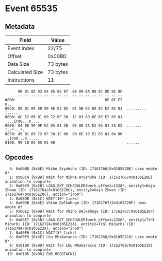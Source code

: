 # Event 65535

## Metadata

| Field           | Value    |
|-----------------|----------|
| Event Index     | 22/75    |
| Offset          | 0x00BD   |
| Data Size       | 73 bytes |
| Calculated Size | 73 bytes |
| Instructions    | 11       |

```
      00 01 02 03 04 05 06 07  08 09 0A 0B 0C 0D 0E 0F
      -- -- -- -- -- -- -- --  -- -- -- -- -- -- -- --
00B0:                                         6E 0E E2               n..
00C0: 05 01 04 80 99 0E E2 05  01 5B 05 80 0C E2 05 01  .........[......
00D0: 0C E2 05 01 69 72 6F 30  1C 03 80 6E 0F E2 05 01  ....iro0...n....
00E0: 04 80 99 0F E2 05 01 5B  05 80 2A E2 05 01 2A E2  .......[..*...*.
00F0: 05 01 69 72 6F 30 1C 06  80 6E 10 E2 05 01 04 80  ..iro0...n......
0100: 99 10 E2 05 01 00                                 ......          
```

## Opcodes

```
  0: 0x00BD [0x6E] Mikhe Aryohcha (ID: 17162766/0x0105E20E) uses emote 8*
  1: 0x00C4 [0x99] Wait for Mikhe Aryohcha (ID: 17162766/0x0105E20E) animation to complete
  2: 0x00C9 [0x5B] LOAD_EXT_SCHEDULER(work_offset=1328*, entity1=Haja Zhwan (ID: 17162764/0x0105E20C), entity2=Haja Zhwan (ID: 17162764/0x0105E20C), action="iro0")
  3: 0x00D8 [0x1C] WAIT(10* ticks)
  4: 0x00DB [0x6E] Vhino Delkahngo (ID: 17162767/0x0105E20F) uses emote 8*
  5: 0x00E2 [0x99] Wait for Vhino Delkahngo (ID: 17162767/0x0105E20F) animation to complete
  6: 0x00E7 [0x5B] LOAD_EXT_SCHEDULER(work_offset=1328*, entity1=Tihl Midurhi (ID: 17162794/0x0105E22A), entity2=Tihl Midurhi (ID: 17162794/0x0105E22A), action="iro0")
  7: 0x00F6 [0x1C] WAIT(5* ticks)
  8: 0x00F9 [0x6E] Lhu Mhakaracca (ID: 17162768/0x0105E210) uses emote 8*
  9: 0x0100 [0x99] Wait for Lhu Mhakaracca (ID: 17162768/0x0105E210) animation to complete
 10: 0x0105 [0x00] END_REQSTACK()
```

